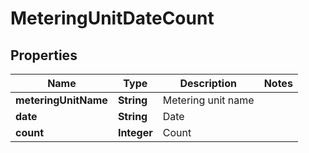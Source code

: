 

# MeteringUnitDateCount


## Properties

| Name | Type | Description | Notes |
|------------ | ------------- | ------------- | -------------|
|**meteringUnitName** | **String** | Metering unit name |  |
|**date** | **String** | Date |  |
|**count** | **Integer** | Count |  |



